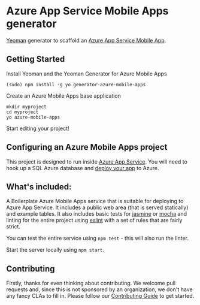 # Azure App Service Mobile Apps generator

[Yeoman](http://yeoman.io) generator to scaffold an [Azure App Service Mobile App].

## Getting Started

Install Yeoman and the Yeoman Generator for Azure Mobile Apps

    (sudo) npm install -g yo generator-azure-mobile-apps

Create an Azure Mobile Apps base application

    mkdir myproject
    cd myproject
    yo azure-mobile-apps

Start editing your project!

## Configuring an Azure Mobile Apps project

This project is designed to run inside [Azure App Service].  You will need to hook up a SQL
Azure database and [deploy your app] to Azure.

[Azure App Service]: https://azure.microsoft.com/en-us/documentation/services/app-service/
[Azure App Service Mobile App]: https://azure.microsoft.com/en-us/documentation/articles/app-service-mobile-node-backend-how-to-use-server-sdk/
[deploy your app]: https://azure.microsoft.com/en-us/documentation/articles/web-sites-deploy/

## What's included:

A Boilerplate Azure Mobile Apps service that is suitable for deploying to Azure App Service.
It includes a public web area (that is served statically) and example tables.  It also includes
basic tests for [jasmine] or [mocha] and linting for the entire project using [eslint] with
a set of rules that are fairly strict.

[jasmine]: http://jasmine.github.io/
[mocha]: http://mochajs.org/
[eslint]: http://eslint.org/

You can test the entire service using ```npm test``` - this will also run the linter.

Start the server locally using ```npm start```.

## Contributing

Firstly, thanks for even thinking about contributing.  We welcome pull requests and, since this is
not sponsored by an organization, we don't have any fancy CLAs to fill in.  Please follow our
[Contributing Guide](CONTRIBUTING.md) to get started.
